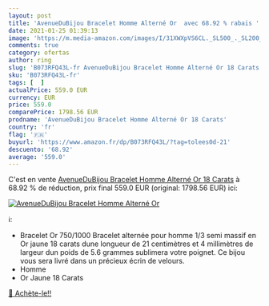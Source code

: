 ```yaml
---
layout: post
title: 'AvenueDuBijou Bracelet Homme Alterné Or  avec 68.92 % rabais '
date: 2021-01-25 01:39:13
image: 'https://m.media-amazon.com/images/I/31XWXpVS6CL._SL500_._SL200_.jpg'
comments: true
category: ofertas
author: ring
slug: 'B073RFQ43L-fr AvenueDuBijou Bracelet Homme Alterné Or 18 Carats'
sku: 'B073RFQ43L-fr'
tags: [  ]
actualPrice: 559.0 EUR
currency: EUR
price: 559.0
comparePrice: 1798.56 EUR
prodname: 'AvenueDuBijou Bracelet Homme Alterné Or 18 Carats'
country: 'fr'
flag: '🇫🇷'
buyurl: 'https://www.amazon.fr/dp/B073RFQ43L/?tag=tolees0d-21'
descuento: '68.92'
average: '559.0'
---
```


C'est en vente [AvenueDuBijou Bracelet Homme Alterné Or 18 Carats](https://www.amazon.fr/dp/B073RFQ43L/?tag=tolees0d-21)  à  68.92 % de réduction, prix final  559.0 EUR (original: 1798.56 EUR) ici:

[![AvenueDuBijou Bracelet Homme Alterné Or ](https://m.media-amazon.com/images/I/31XWXpVS6CL._SL500_._SL200_.jpg)](https://www.amazon.fr/dp/B073RFQ43L/?tag=tolees0d-21)

ℹ️:

- Bracelet Or 750/1000 Bracelet alternée pour homme 1/3 semi massif en Or jaune 18 carats dune longueur de 21 centimètres et 4 millimètres de largeur dun poids de 5.6 grammes sublimera votre poignet. Ce bijou vous sera livré dans un précieux écrin de velours.
- Homme
- Or Jaune 18 Carats

[🛒 Achète-le!!](https://www.amazon.fr/dp/B073RFQ43L/?tag=tolees0d-21)
